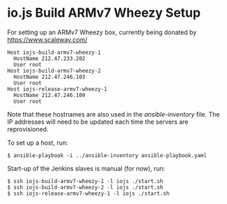 # io.js Build ARMv7 Wheezy Setup

For setting up an ARMv7 Wheezy box, currently being donated by https://www.scaleway.com/

```text
Host iojs-build-armv7-wheezy-1
  HostName 212.47.233.202
  User root
Host iojs-build-armv7-wheezy-2
  HostName 212.47.246.103
  User root
Host iojs-release-armv7-wheezy-1
  HostName 212.47.246.109
  User root
```

Note that these hostnames are also used in the *ansible-inventory* file. The IP addresses will need to be updated each time the servers are reprovisioned.

To set up a host, run:

```text
$ ansible-playbook -i ../ansible-inventory ansible-playbook.yaml
```

Start-up of the Jenkins slaves is manual (for now), run:

```text
$ ssh iojs-build-armv7-wheezy-1 -l iojs ./start.sh
$ ssh iojs-build-armv7-wheezy-2 -l iojs ./start.sh
$ ssh iojs-release-armv7-wheezy-1 -l iojs ./start.sh
``` 
